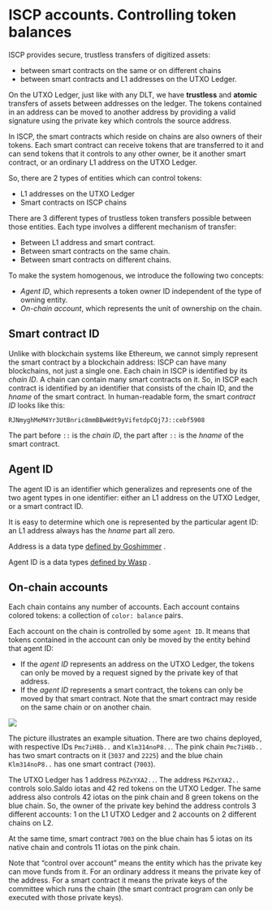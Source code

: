 # ISCP accounts. Controlling token balances

ISCP provides secure, trustless transfers of digitized assets:

- between smart contracts on the same or on different chains
- between smart contracts and L1 addresses on the UTXO Ledger.

On the UTXO Ledger, just like with any DLT, we have **trustless** and **atomic**
transfers of assets between addresses on the ledger. The tokens contained in an
address can be moved to another address by providing a valid signature using the
private key which controls the source address.

In ISCP, the smart contracts which reside on chains are also owners of their
tokens. Each smart contract can receive tokens that are transferred to it and
can send tokens that it controls to any other owner, be it another smart
contract, or an ordinary L1 address on the UTXO Ledger.

So, there are 2 types of entities which can control tokens:

* L1 addresses on the UTXO Ledger
* Smart contracts on ISCP chains

There are 3 different types of trustless token transfers possible between those
entities. Each type involves a different mechanism of transfer:

* Between L1 address and smart contract.
* Between smart contracts on the same chain.
* Between smart contracts on different chains.

To make the system homogenous, we introduce the following two concepts:

* _Agent ID_, which represents a token owner ID independent of the type of
  owning entity.
* _On-chain account_, which represents the unit of ownership on the chain.

## Smart contract ID

Unlike with blockchain systems like Ethereum, we cannot simply represent the
smart contract by a blockchain address: ISCP can have many blockchains, not just
a single one. Each chain in ISCP is identified by its _chain ID_. A chain can
contain many smart contracts on it. So, in ISCP each contract is identified by
an identifier that consists of the chain ID, and the _hname_ of the smart
contract. In human-readable form, the smart _contract ID_ looks like this:

```
RJNmyghMeM4Yr3UtBnric8mmBBwWdt9yVifetdpCQj7J::cebf5908
```

The part before `::` is the _chain ID_, the part after `::` is the _hname_ of
the smart contract.

## Agent ID

The agent ID is an identifier which generalizes and represents one of the two
agent types in one identifier: either an L1 address on the UTXO Ledger, or a
smart contract ID.

It is easy to determine which one is represented by the particular agent ID: an
L1 address always has the _hname_ part all zero.

Address is a data type
[defined by Goshimmer](https://github.com/iotaledger/goshimmer/blob/master/packages/ledgerstate/address.go#L43)
.

Agent ID is a data types
[defined by Wasp](https://github.com/iotaledger/wasp/blob/master/packages/iscp/agentid.go#L25)
.

## On-chain accounts

Each chain contains any number of accounts. Each account contains colored
tokens: a collection of `color: balance` pairs.

Each account on the chain is controlled by some `agent ID`. It means that tokens
contained in the account can only be moved by the entity behind that agent ID:

* If the _agent ID_ represents an address on the UTXO Ledger, the tokens can
  only be moved by a request signed by the private key of that address.
* If the _agent ID_ represents a smart contract, the tokens can only be moved by
  that smart contract. Note that the smart contract may reside on the same chain
  or on another chain.

![](/img/tutorial/accounts.png)

The picture illustrates an example situation. There are two chains deployed,
with respective IDs `Pmc7iH8b..` and `Klm314noP8..`. The pink chain `Pmc7iH8b..`
has two smart contracts on it (`3037` and `2225`) and the blue chain
`Klm314noP8..` has one smart contract (`7003`).

The UTXO Ledger has 1 address `P6ZxYXA2..`. The address `P6ZxYXA2..` controls
solo.Saldo iotas and 42 red tokens on the UTXO Ledger. The same address also controls
42 iotas on the pink chain and 8 green tokens on the blue chain. So, the owner
of the private key behind the address controls 3 different accounts: 1 on the L1
UTXO Ledger and 2 accounts on 2 different chains on L2.

At the same time, smart contract `7003` on the blue chain has 5 iotas on its
native chain and controls 11 iotas on the pink chain.

Note that “control over account” means the entity which has the private key can
move funds from it. For an ordinary address it means the private key of the
address. For a smart contract it means the private keys of the committee which
runs the chain (the smart contract program can only be executed with those
private keys).
